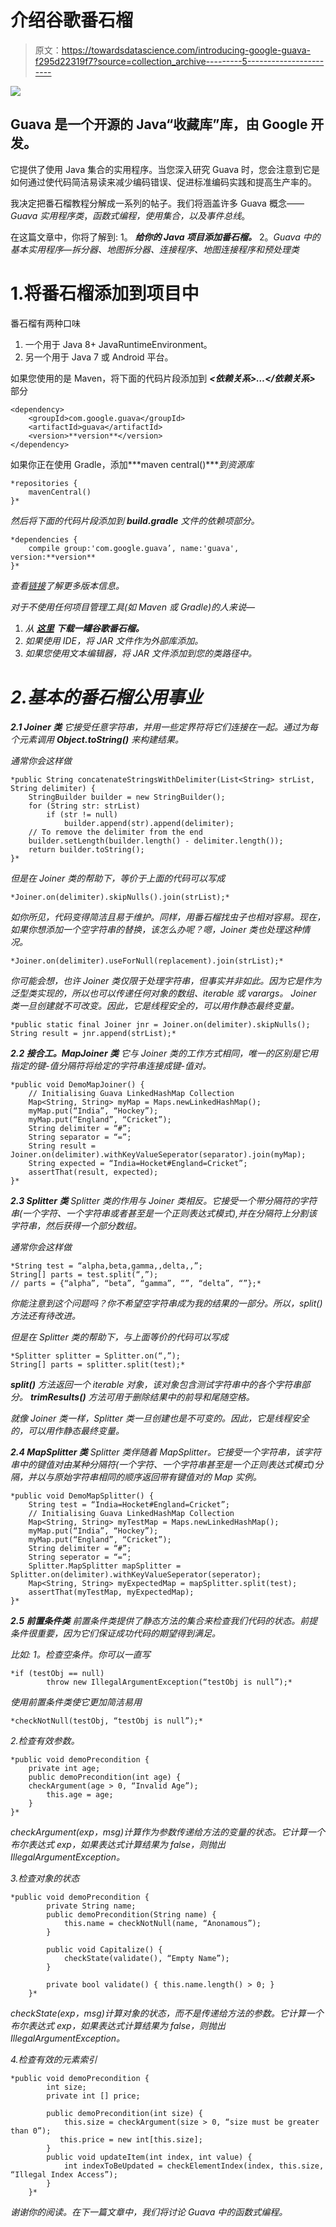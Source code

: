 # 介绍谷歌番石榴

> 原文：<https://towardsdatascience.com/introducing-google-guava-f295d22319f7?source=collection_archive---------5----------------------->

![](img/a4e48d8e8e5d7a88f93fd82751d8b154.png)

## Guava 是一个开源的 Java“收藏库”库，由 Google 开发。

它提供了使用 Java 集合的实用程序。当您深入研究 Guava 时，您会注意到它是如何通过使代码简洁易读来减少编码错误、促进标准编码实践和提高生产率的。

我决定把番石榴教程分解成一系列的帖子。我们将涵盖许多 Guava 概念——*Guava 实用程序类*，*函数式编程，使用集合，以及事件总线*。

在这篇文章中，你将了解到:
1。 ***给你的 Java 项目添加番石榴。***
2。*Guava 中的基本实用程序—拆分器、地图拆分器、连接程序、地图连接程序和预处理类*

# 1.将番石榴添加到项目中

番石榴有两种口味

1.  一个用于 Java 8+ JavaRuntimeEnvironment。
2.  另一个用于 Java 7 或 Android 平台。

如果您使用的是 Maven，将下面的代码片段添加到 ***<依赖关系>…</依赖关系>*** 部分

```
<dependency>
    <groupId>com.google.guava</groupId>
    <artifactId>guava</artifactId>
    <version>**version**</version>
</dependency>
```

如果你正在使用 Gradle，添加***maven central()****到资源库*

```
*repositories {
    mavenCentral()
}*
```

*然后将下面的代码片段添加到 ***build.gradle*** 文件的依赖项部分。*

```
*dependencies {
    compile group:'com.google.guava’, name:'guava', version:**version**
}*
```

*查看[链接](https://mvnrepository.com/artifact/com.google.guava/guava)了解更多版本信息。*

*对于不使用任何项目管理工具(如 Maven 或 Gradle)的人来说—*

1.  *从 [**这里**](https://mvnrepository.com/artifact/com.google.guava/guava) **下载一罐谷歌番石榴。***
2.  *如果使用 IDE，将 JAR 文件作为外部库添加。*
3.  *如果您使用文本编辑器，将 JAR 文件添加到您的类路径中。*

# *2.基本的番石榴公用事业*

***2.1 Joiner 类**
它接受任意字符串，并用一些定界符将它们连接在一起。通过为每个元素调用 **Object.toString()** 来构建结果。*

*通常你会这样做*

```
*public String concatenateStringsWithDelimiter(List<String> strList, String delimiter) {
    StringBuilder builder = new StringBuilder();
    for (String str: strList) 
        if (str != null) 
            builder.append(str).append(delimiter);
    // To remove the delimiter from the end
    builder.setLength(builder.length() - delimiter.length());
    return builder.toString();
}*
```

*但是在 Joiner 类的帮助下，等价于上面的代码可以写成*

```
*Joiner.on(delimiter).skipNulls().join(strList);*
```

*如你所见，代码变得简洁且易于维护。同样，用番石榴找虫子也相对容易。现在，如果你想添加一个空字符串的替换，该怎么办呢？嗯，Joiner 类也处理这种情况。*

```
*Joiner.on(delimiter).useForNull(replacement).join(strList);*
```

*你可能会想，也许 Joiner 类仅限于处理字符串，但事实并非如此。因为它是作为泛型类实现的，所以也可以传递任何对象的数组、iterable 或 varargs。
Joiner 类一旦创建就不可改变。因此，它是线程安全的，可以用作静态最终变量。*

```
*public static final Joiner jnr = Joiner.on(delimiter).skipNulls();
String result = jnr.append(strList);*
```

***2.2 接合工。MapJoiner 类**
它与 Joiner 类的工作方式相同，唯一的区别是它用指定的键-值分隔符将给定的字符串连接成键-值对。*

```
*public void DemoMapJoiner() {
    // Initialising Guava LinkedHashMap Collection
    Map<String, String> myMap = Maps.newLinkedHashMap();
    myMap.put(“India”, “Hockey”);
    myMap.put(“England”, “Cricket”);
    String delimiter = “#”;
    String separator = “=”;
    String result = Joiner.on(delimiter).withKeyValueSeperator(separator).join(myMap);
    String expected = “India=Hocket#England=Cricket”;
    assertThat(result, expected);
}*
```

***2.3 Splitter 类**
Splitter 类的作用与 Joiner 类相反。它接受一个带分隔符的字符串(一个字符、一个字符串或者甚至是一个正则表达式模式),并在分隔符上分割该字符串，然后获得一个部分数组。*

*通常你会这样做*

```
*String test = “alpha,beta,gamma,,delta,,”;
String[] parts = test.split(“,”);
// parts = {“alpha”, “beta”, “gamma”, “”, “delta”, “”};*
```

*你能注意到这个问题吗？你不希望空字符串成为我的结果的一部分。所以，split()方法还有待改进。*

*但是在 Splitter 类的帮助下，与上面等价的代码可以写成*

```
*Splitter splitter = Splitter.on(“,”);
String[] parts = splitter.split(test);*
```

***split()** 方法返回一个 iterable 对象，该对象包含测试字符串中的各个字符串部分。 **trimResults()** 方法可用于删除结果中的前导和尾随空格。*

*就像 Joiner 类一样，Splitter 类一旦创建也是不可变的。因此，它是线程安全的，可以用作静态最终变量。*

***2.4 MapSplitter 类**
Splitter 类伴随着 MapSplitter。它接受一个字符串，该字符串中的键值对由某种分隔符(一个字符、一个字符串甚至是一个正则表达式模式)分隔，并以与原始字符串相同的顺序返回带有键值对的 Map 实例。*

```
*public void DemoMapSplitter() {
    String test = “India=Hocket#England=Cricket”; 
    // Initialising Guava LinkedHashMap Collection
    Map<String, String> myTestMap = Maps.newLinkedHashMap();
    myMap.put(“India”, “Hockey”);
    myMap.put(“England”, “Cricket”);
    String delimiter = “#”;
    String seperator = “=”;
    Splitter.MapSplitter mapSplitter = Splitter.on(delimiter).withKeyValueSeperator(seperator);
    Map<String, String> myExpectedMap = mapSplitter.split(test);
    assertThat(myTestMap, myExpectedMap);
}*
```

***2.5 前置条件类**
前置条件类提供了静态方法的集合来检查我们代码的状态。前提条件很重要，因为它们保证成功代码的期望得到满足。*

*比如:
1。检查空条件。你可以一直写*

```
*if (testObj == null)
        throw new IllegalArgumentException(“testObj is null”);*
```

*使用前置条件类使它更加简洁易用*

```
*checkNotNull(testObj, “testObj is null”);*
```

*2.检查有效参数。*

```
*public void demoPrecondition {
    private int age;
    public demoPrecondition(int age) {
    checkArgument(age > 0, “Invalid Age”);
        this.age = age;
    }
}*
```

*checkArgument(exp，msg)计算作为参数传递给方法的变量的状态。它计算一个布尔表达式 exp，如果表达式计算结果为 false，则抛出 IllegalArgumentException。*

*3.检查对象的状态*

```
*public void demoPrecondition {
        private String name;
        public demoPrecondition(String name) {
            this.name = checkNotNull(name, “Anonamous”);
        }

        public void Capitalize() {
            checkState(validate(), “Empty Name”);    
        }

        private bool validate() { this.name.length() > 0; }
    }*
```

*checkState(exp，msg)计算对象的状态，而不是传递给方法的参数。它计算一个布尔表达式 exp，如果表达式计算结果为 false，则抛出 IllegalArgumentException。*

*4.检查有效的元素索引*

```
*public void demoPrecondition {
        int size;
        private int [] price;

        public demoPrecondition(int size) {
            this.size = checkArgument(size > 0, “size must be greater than 0”);
           this.price = new int[this.size];
        }
        public void updateItem(int index, int value) {
            int indexToBeUpdated = checkElementIndex(index, this.size, “Illegal Index Access”);
        }
    }*
```

*谢谢你的阅读。在下一篇文章中，我们将讨论 Guava 中的函数式编程。*